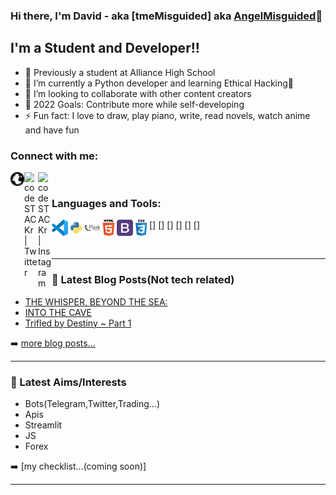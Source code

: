 ### Hi there, I'm David - aka [tmeMisguided] aka [AngelMisguided][website]👋

## I'm a Student and Developer!!

- 🔭 Previously a student at Alliance High School
- 🌱 I’m currently a Python developer and learning Ethical Hacking🤣
- 👯 I’m looking to collaborate with other content creators
- 🥅 2022 Goals: Contribute more while self-developing
- ⚡ Fun fact: I love to draw, play piano, write, read novels, watch anime and have fun

### Connect with me:

[<img align="left" alt="codeSTACKr.com" width="22px" src="https://raw.githubusercontent.com/iconic/open-iconic/master/svg/globe.svg" />][website]
[<img align="left" alt="codeSTACKr | Twitter" width="22px" src="https://cdn.jsdelivr.net/npm/simple-icons@v3/icons/twitter.svg" />][twitter]
[<img align="left" alt="codeSTACKr | Instagram" width="22px" src="https://cdn.jsdelivr.net/npm/simple-icons@v3/icons/instagram.svg" />][instagram]

<br />

### Languages and Tools:

[<img align="left" alt="Visual Studio Code" width="26px" src="https://raw.githubusercontent.com/github/explore/80688e429a7d4ef2fca1e82350fe8e3517d3494d/topics/visual-studio-code/visual-studio-code.png" />]
[<img align="left" alt="Python" width="26px" src="https://raw.githubusercontent.com/github/explore/80688e429a7d4ef2fca1e82350fe8e3517d3494d/topics/python/python.png" />]
[<img align="left" alt="Flask" width="26px" src="https://raw.githubusercontent.com/github/explore/80688e429a7d4ef2fca1e82350fe8e3517d3494d/topics/flask/flask.png" />]
[<img align="left" alt="HTML5" width="26px" src="https://raw.githubusercontent.com/github/explore/80688e429a7d4ef2fca1e82350fe8e3517d3494d/topics/html/html.png" />]
[<img align="left" alt="Bootstrap" width="26px" src="https://raw.githubusercontent.com/github/explore/80688e429a7d4ef2fca1e82350fe8e3517d3494d/topics/bootstrap/bootstrap.png" />]
[<img align="left" alt="CSS3" width="26px" src="https://raw.githubusercontent.com/github/explore/80688e429a7d4ef2fca1e82350fe8e3517d3494d/topics/css/css.png" />]

<br />

---

### 📕 Latest Blog Posts(Not tech related)

<!-- BLOG-POST-LIST:START -->
- [THE WHISPER, BEYOND THE SEA:](https://angelmisguided.wordpress.com/random_thoughts_by_thee-ano-ny-mous-enigma/)
- [INTO THE CAVE](https://angelmisguided.wordpress.com/random_thoughts_by_thee-ano-ny-mous-enigma/2/)
- [Trifled by Destiny ~ Part 1](https://angelmisguided.wordpress.com/2020/04/29/trifled-by-destiny-part-1/)
<!-- BLOG-POST-LIST:END -->

➡️ [more blog posts...](https://angelmisguided.wordpress.com)

---

### 📕 Latest Aims/Interests

<!-- AIMS-AMBITIONS-LIST:START -->
- Bots(Telegram,Twitter,Trading...)
- Apis
- Streamlit
- JS
- Forex
<!-- AIMS-AMBITIONS-LIST:END -->

➡️ [my checklist...(coming soon)]

---

[website]: https://angelmisguided.wordpress.com
[twitter]: https://twitter.com/_justmedave_
[instagram]: https://instagram.com/_justmedave
